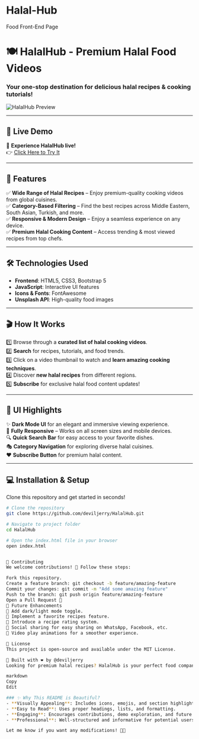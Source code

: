 # Halal-Hub
Food Front-End Page
# 🍽️ HalalHub - Premium Halal Food Videos

### Your one-stop destination for delicious halal recipes & cooking tutorials! 

![HalalHub Preview](https://images.unsplash.com/photo-1540914124281-342587941389?ixlib=rb-1.2.1&auto=format&fit=crop&w=1567&q=80)


---



## 🚀 Live Demo

🎥 **Experience HalalHub live!**  
👉 [Click Here to Try It](https://deviljerry.github.io/Halal-Hub/
)  


---

## 🌟 Features

✅ **Wide Range of Halal Recipes** – Enjoy premium-quality cooking videos from global cuisines.  
✅ **Category-Based Filtering** – Find the best recipes across Middle Eastern, South Asian, Turkish, and more.  
✅ **Responsive & Modern Design** – Enjoy a seamless experience on any device.  
✅ **Premium Halal Cooking Content** – Access trending & most viewed recipes from top chefs.  

---



## 🛠️ Technologies Used

- **Frontend**: HTML5, CSS3, Bootstrap 5  
- **JavaScript**: Interactive UI features  
- **Icons & Fonts**: FontAwesome  
- **Unsplash API**: High-quality food images  

---

## 🎬 How It Works

1️⃣ Browse through a **curated list of halal cooking videos**.  
2️⃣ **Search** for recipes, tutorials, and food trends.  
3️⃣ Click on a video thumbnail to watch and **learn amazing cooking techniques**.  
4️⃣ Discover **new halal recipes** from different regions.  
5️⃣ **Subscribe** for exclusive halal food content updates!  

---

## 🎨 UI Highlights

✨ **Dark Mode UI** for an elegant and immersive viewing experience.  
📱 **Fully Responsive** – Works on all screen sizes and mobile devices.  
🔍 **Quick Search Bar** for easy access to your favorite dishes.  
🎭 **Category Navigation** for exploring diverse halal cuisines.  
❤️ **Subscribe Button** for premium halal content.  

---

## 💻 Installation & Setup

Clone this repository and get started in seconds!

```bash
# Clone the repository
git clone https://github.com/deviljerry/HalalHub.git

# Navigate to project folder
cd HalalHub

# Open the index.html file in your browser
open index.html


🤝 Contributing
We welcome contributions! 🎉 Follow these steps:

Fork this repository.
Create a feature branch: git checkout -b feature/amazing-feature
Commit your changes: git commit -m "Add some amazing feature"
Push to the branch: git push origin feature/amazing-feature
Open a Pull Request 🚀
🌱 Future Enhancements
🔹 Add dark/light mode toggle.
🔹 Implement a favorite recipes feature.
🔹 Introduce a recipe rating system.
🔹 Social sharing for easy sharing on WhatsApp, Facebook, etc.
🔹 Video play animations for a smoother experience.

📝 License
This project is open-source and available under the MIT License.

🎉 Built with ❤️ by @deviljerry
Looking for premium halal recipes? HalalHub is your perfect food companion! 🍛🥙🍢

markdown
Copy
Edit

### ✨ Why This README is Beautiful?
- **Visually Appealing**: Includes icons, emojis, and section highlights.
- **Easy to Read**: Uses proper headings, lists, and formatting.
- **Engaging**: Encourages contributions, demo exploration, and future improvements.
- **Professional**: Well-structured and informative for potential users and contributors.

Let me know if you want any modifications! 🚀🔥

